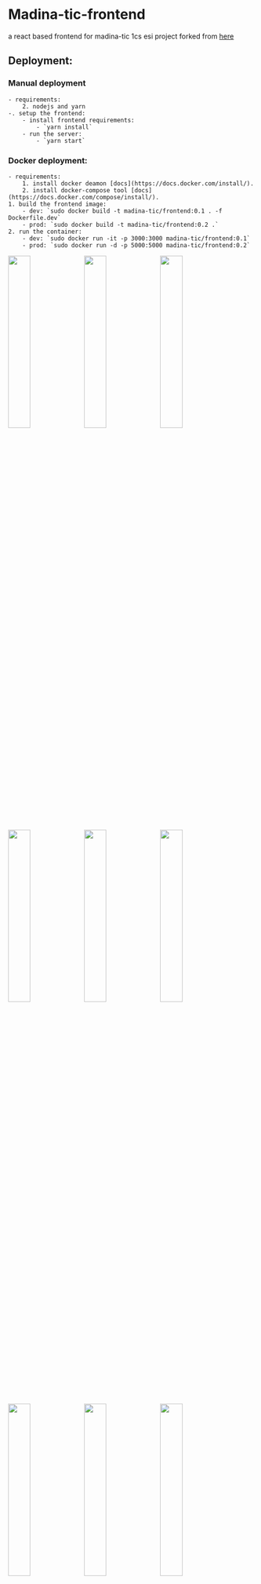 # Madina-tic-frontend
a react based frontend for madina-tic 1cs esi project forked from <a href="https://github.com/th3happybit/MADINA-TIC-FRONT">here<a/>
## Deployment:

### Manual deployment
	- requirements:
		2. nodejs and yarn
	-. setup the frontend:
		- install frontend requirements:
			- `yarn install`
		- run the server:
			- `yarn start`

### Docker deployment:
	- requirements:
		1. install docker deamon [docs](https://docs.docker.com/install/).
		2. install docker-compose tool [docs](https://docs.docker.com/compose/install/).
	1. build the frontend image:
		- dev: `sudo docker build -t madina-tic/frontend:0.1 . -f Dockerfile.dev`
		- prod: `sudo docker build -t madina-tic/frontend:0.2 .`
	2. run the container:
		- dev: `sudo docker run -it -p 3000:3000 madina-tic/frontend:0.1`
		- prod: `sudo docker run -d -p 5000:5000 madina-tic/frontend:0.2`
		
<img src="https://user-images.githubusercontent.com/47861021/166608508-7e4f90bd-0126-4661-8f36-eff99015aa4a.png" width="30%"></img> <img src="https://user-images.githubusercontent.com/47861021/166608502-d701fafb-06e4-4a82-aaa2-888adf33c02b.png" width="30%"></img> <img src="https://user-images.githubusercontent.com/47861021/166608499-b2c9cdb8-115c-4bdc-9736-4fca48f0a575.png" width="30%"></img> <img src="https://user-images.githubusercontent.com/47861021/166608478-8b46ab53-a0a9-4dcd-98df-46c104084efa.png" width="30%"></img> <img src="https://user-images.githubusercontent.com/47861021/166608480-f38b426f-a145-4d37-b9fb-d6aa1183f879.png" width="30%"></img> <img src="https://user-images.githubusercontent.com/47861021/166608481-9e6081b3-6529-4557-9064-2caa8a4f1918.png" width="30%"></img> <img src="https://user-images.githubusercontent.com/47861021/166608482-803d87b7-3dc6-4401-809d-774024afbf1e.png" width="30%"></img> <img src="https://user-images.githubusercontent.com/47861021/166608485-c70798eb-5970-4484-b33f-2b04ba870863.png" width="30%"></img> <img src="https://user-images.githubusercontent.com/47861021/166608488-bff7a8cb-0136-461c-b244-97d6183a485f.png" width="30%"></img> <img src="https://user-images.githubusercontent.com/47861021/166608501-a79f7f89-9145-4e70-95aa-93d460cc7648.png" width="30%"></img> <img src="https://user-images.githubusercontent.com/47861021/166608491-56b576cc-4997-424a-a6b0-2cc0bbec0636.png" width="30%"></img> <img src="https://user-images.githubusercontent.com/47861021/166608492-1db16547-bed7-4c2c-8469-2717cf5eb8c0.png" width="30%"></img> <img src="https://user-images.githubusercontent.com/47861021/166608495-0c996422-0d63-4506-8046-fda62f8dbe20.png" width="30%"></img> <img src="https://user-images.githubusercontent.com/47861021/166608496-dda68189-ed8d-4f57-a04e-d001808ba7f1.png" width="30%"></img> <img src="https://user-images.githubusercontent.com/47861021/166608498-6c4c50e5-40f7-4623-9b17-ae89a6933549.png" width="30%"></img> <img src="https://user-images.githubusercontent.com/47861021/166608503-0d7d0969-6028-4a5c-b4c3-fe3878d3b387.png" width="30%"></img> <img src="https://user-images.githubusercontent.com/47861021/166608509-965a31fd-4791-49f6-ac8b-ad21d0b9ce87.png" width="30%"></img> <img src="https://user-images.githubusercontent.com/47861021/166608511-6d5c667b-7b76-464e-afc7-6c508e2c7d62.png" width="30%"></img> <img src="https://user-images.githubusercontent.com/47861021/166608512-c012ed9e-25da-4b88-95c6-b5f0631786b0.png" width="30%"></img> <img src="https://user-images.githubusercontent.com/47861021/166608513-5a6ceb44-9322-40b2-9ea1-d095c846d78d.png" width="30%"></img> <img src="https://user-images.githubusercontent.com/47861021/166608514-89affbb5-6d0e-4cf0-b0ba-b6ad4bd66ea7.png" width="30%"></img> <img src="https://user-images.githubusercontent.com/47861021/166608517-1224bd4c-e274-4e5f-a521-c86f973e7d18.png" width="30%"></img> <img src="https://user-images.githubusercontent.com/47861021/166608518-40af4783-4ed5-4fec-b511-054018dd049b.png" width="30%"></img> 
